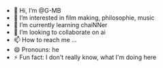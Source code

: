 - 👋 Hi, I’m @G-MB
- 👀 I’m interested in film making, philosophie, music
- 🌱 I’m currently learning chaiNNer
- 💞️ I’m looking to collaborate on ai
- 📫 How to reach me ...
- 😄 Pronouns: he
- ⚡ Fun fact: I don't really know, what I'm doing here
<!---
G-MB/G-MB is a ✨ special ✨ repository because its `README.md` (this file) appears on your GitHub profile.
You can click the Preview link to take a look at your changes.
--->

